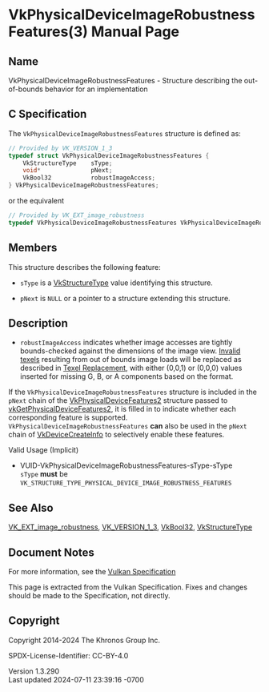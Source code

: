 # VkPhysicalDeviceImageRobustnessFeatures(3) Manual Page

## Name

VkPhysicalDeviceImageRobustnessFeatures - Structure describing the
out-of-bounds behavior for an implementation



## <a href="#_c_specification" class="anchor"></a>C Specification

The `VkPhysicalDeviceImageRobustnessFeatures` structure is defined as:

``` c
// Provided by VK_VERSION_1_3
typedef struct VkPhysicalDeviceImageRobustnessFeatures {
    VkStructureType    sType;
    void*              pNext;
    VkBool32           robustImageAccess;
} VkPhysicalDeviceImageRobustnessFeatures;
```

or the equivalent

``` c
// Provided by VK_EXT_image_robustness
typedef VkPhysicalDeviceImageRobustnessFeatures VkPhysicalDeviceImageRobustnessFeaturesEXT;
```

## <a href="#_members" class="anchor"></a>Members

This structure describes the following feature:

- `sType` is a [VkStructureType](https://registry.khronos.org/vulkan/specs/1.3-extensions/man/html/VkStructureType.html) value identifying
  this structure.

- `pNext` is `NULL` or a pointer to a structure extending this
  structure.

## <a href="#_description" class="anchor"></a>Description

- <span id="extension-features-robustImageAccess"></span>
  `robustImageAccess` indicates whether image accesses are tightly
  bounds-checked against the dimensions of the image view. <a
  href="https://registry.khronos.org/vulkan/specs/1.3-extensions/html/vkspec.html#textures-input-validation"
  target="_blank" rel="noopener">Invalid texels</a> resulting from out
  of bounds image loads will be replaced as described in <a
  href="https://registry.khronos.org/vulkan/specs/1.3-extensions/html/vkspec.html#textures-texel-replacement"
  target="_blank" rel="noopener">Texel Replacement</a>, with either
  (0,0,1) or (0,0,0) values inserted for missing G, B, or A components
  based on the format.

If the `VkPhysicalDeviceImageRobustnessFeatures` structure is included
in the `pNext` chain of the
[VkPhysicalDeviceFeatures2](https://registry.khronos.org/vulkan/specs/1.3-extensions/man/html/VkPhysicalDeviceFeatures2.html) structure
passed to
[vkGetPhysicalDeviceFeatures2](https://registry.khronos.org/vulkan/specs/1.3-extensions/man/html/vkGetPhysicalDeviceFeatures2.html), it is
filled in to indicate whether each corresponding feature is supported.
`VkPhysicalDeviceImageRobustnessFeatures` **can** also be used in the
`pNext` chain of [VkDeviceCreateInfo](https://registry.khronos.org/vulkan/specs/1.3-extensions/man/html/VkDeviceCreateInfo.html) to
selectively enable these features.

Valid Usage (Implicit)

- <a href="#VUID-VkPhysicalDeviceImageRobustnessFeatures-sType-sType"
  id="VUID-VkPhysicalDeviceImageRobustnessFeatures-sType-sType"></a>
  VUID-VkPhysicalDeviceImageRobustnessFeatures-sType-sType  
  `sType` **must** be
  `VK_STRUCTURE_TYPE_PHYSICAL_DEVICE_IMAGE_ROBUSTNESS_FEATURES`

## <a href="#_see_also" class="anchor"></a>See Also

[VK_EXT_image_robustness](https://registry.khronos.org/vulkan/specs/1.3-extensions/man/html/VK_EXT_image_robustness.html),
[VK_VERSION_1_3](https://registry.khronos.org/vulkan/specs/1.3-extensions/man/html/VK_VERSION_1_3.html), [VkBool32](https://registry.khronos.org/vulkan/specs/1.3-extensions/man/html/VkBool32.html),
[VkStructureType](https://registry.khronos.org/vulkan/specs/1.3-extensions/man/html/VkStructureType.html)

## <a href="#_document_notes" class="anchor"></a>Document Notes

For more information, see the <a
href="https://registry.khronos.org/vulkan/specs/1.3-extensions/html/vkspec.html#VkPhysicalDeviceImageRobustnessFeatures"
target="_blank" rel="noopener">Vulkan Specification</a>

This page is extracted from the Vulkan Specification. Fixes and changes
should be made to the Specification, not directly.

## <a href="#_copyright" class="anchor"></a>Copyright

Copyright 2014-2024 The Khronos Group Inc.

SPDX-License-Identifier: CC-BY-4.0

Version 1.3.290  
Last updated 2024-07-11 23:39:16 -0700

